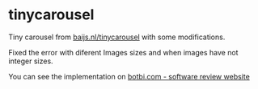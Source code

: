 tinycarousel
============

Tiny carousel from [baijs.nl/tinycarousel](http://baijs.nl/tinycarousel) with some modifications.

Fixed the error with diferent Images sizes and when images have not integer sizes.

You can see the implementation on [botbi.com - software review website](http://botbi.com)

